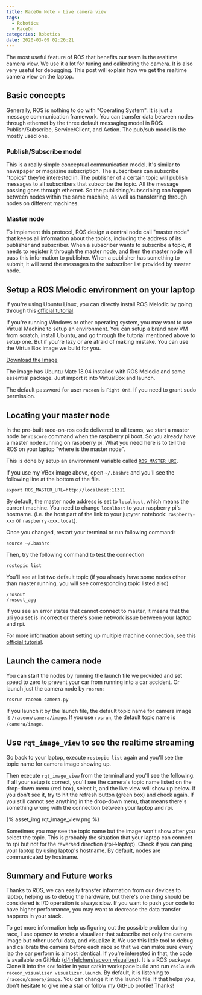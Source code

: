 ```yaml
---
title: RaceOn Note - Live camera view
tags:
  - Robotics
  - RaceOn
categories: Robotics
date: 2020-03-09 02:26:21
---
```



The most useful feature of ROS that benefits our team is the realtime camera view. We use it a lot for tuning and calibrating the camera. It is also very useful for debugging. This post will explain how we get the realtime camera view on the laptop.

## Basic concepts

Generally, ROS is nothing to do with "Operating System". It is just a message communication framework. You can transfer data between nodes through ethernet by the three default messaging model in ROS: Publish/Subscribe, Service/Client, and Action. The pub/sub model is the mostly used one.

### Publish/Subscribe model

This is a really simple conceptual communication model. It's similar to newspaper or magazine subscription. The subscribers can subscribe "topics" they're interested in. The publisher of a certain topic will publish messages to all subscribers that subscribe the topic. All the message passing goes through ethernet. So the publishing/subscribing can happen between nodes within the same machine, as well as transferring through nodes on different machines.

### Master node

To implement this protocol, ROS design a central node call "master node" that keeps all information about the topics, including the address of its publisher and subscriber. When a subscriber wants to subscribe a topic, it needs to register it through the master node, and then the master node will pass this information to publisher. When a publisher has something to submit, it will send the messages to the subscriber list provided by master node.

## Setup a ROS Melodic environment on your laptop

If you're using Ubuntu Linux, you can directly install ROS Melodic by going through this [official tutorial](https://wiki.ros.org/melodic/Installation/Ubuntu).

If you're running Windows or other operating system, you may want to use Virtual Machine to setup an environment. You can setup a brand new VM from scratch, install Ubuntu, and go through the tutorial mentioned above to setup one. But if you're lazy or are afraid of making mistake. You can use the VirtualBox image we build for you.

[Download the Image](https://drive.google.com/a/usc.edu/file/d/1FRY4Ysx_p8Ss7IdHxm0CgqmswSTQfGZk/view?usp=sharing)

The image has Ubuntu Mate 18.04 installed with ROS Melodic and some essential package. Just import it into VirtualBox and launch.

The default password for user `raceon` is `Fight On!`. If you need to grant sudo permission.

## Locating your master node

In the pre-built race-on-ros code delivered to all teams, we start a master node by `roscore` command when the raspberry pi boot. So you already have a master node running on raspberry pi. What you need here is to tell the ROS on your laptop "where is the master node".

This is done by setup an environment variable called [`ROS_MASTER_URI`](http://wiki.ros.org/ROS/EnvironmentVariables#ROS_MASTER_URI).

If you use my VBox image above, open `~/.bashrc` and you'll see the following line at the bottom of the file.
```
export ROS_MASTER_URL=http://localhost:11311
```

By default, the master node address is set to `localhost`, which means the current machine. You need to change `localhost` to your raspberry pi's hostname. (i.e. the host part of the link to your jupyter notebook: `raspberry-xxx` or `raspberry-xxx.local`).

Once you changed, restart your terminal or run following command:
```
source ~/.bashrc
```

Then, try the following command to test the connection
```
rostopic list
```

You'll see at list two default topic (if you already have some nodes other than master running, you will see corresponding topic listed also)
```
/rosout
/rosout_agg
```

If you see an error states that cannot connect to master, it means that the uri you set is incorrect or there's some network issue between your laptop and rpi.

For more information about setting up multiple machine connection, see this [official tutorial](http://wiki.ros.org/ROS/Tutorials/MultipleMachines).

## Launch the camera node

You can start the nodes by running the launch file we provided and set speed to zero to prevent your car from running into a car accident. Or launch just the camera node by `rosrun`:
```
rosrun raceon camera.py
```

If you launch it by the launch file, the default topic name for camera image is `/raceon/camera/image`. If you use `rosrun`, the default topic name is `/camera/image`.

## Use `rqt_image_view` to see the realtime streaming

Go back to your laptop, execute `rostopic list` again and you'll see the topic name for camera image showing up.

Then execute `rqt_image_view` from the terminal and you'll see the following. If all your setup is correct, you'll see the camera's topic name listed on the drop-down menu (red box), select it, and the live view will show up below. If you don't see it, try to hit the refresh button (green box) and check again. If you still cannot see anything in the drop-down menu, that means there's something wrong with the connection between your laptop and rpi.

{% asset_img rqt_image_view.png %}

Sometimes you may see the topic name but the image won't show after you select the topic. This is probably the situation that your laptop can connect to rpi but not for the reversed direction (rpi->laptop). Check if you can ping your laptop by using laptop's hostname. By default, nodes are communicated by hostname.

## Summary and Future works

Thanks to ROS, we can easily transfer information from our devices to laptop, helping us to debug the hardware, but there's one thing should be considered is I/O operation is always slow. If you want to push your code to have higher performance, you may want to decrease the data transfer happens in your stack.

To get more information help us figuring out the possible problem during race, I use opencv to wrote a visualizer that subscribe not only the camera image but other useful data, and visualize it. We use this little tool to debug and calibrate the camera before each race so that we can make sure every lap the car perform is almost identical. If you're interested in that, the code is available on GitHub ([d4n1elchen/raceon_visualizer](https://github.com/d4n1elchen/raceon_visualizer)). It is a ROS package. Clone it into the `src` folder in your catkin workspace build and run `roslaunch raceon_visualizer visualizer.launch`. By default, it is listening to `/raceon/camera/image`. You can change it in the launch file. If that helps you, don't hesitate to give me a star or follow my GitHub profile! Thanks!